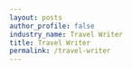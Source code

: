 ```yaml
---
layout: posts 
author_profile: false 
industry_name: Travel Writer
title: Travel Writer
permalink: /travel-writer
---
```

